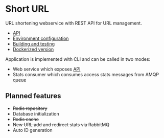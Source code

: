 Short URL
==

URL shortening webservice with REST API for URL management. 

- [API](doc/api.md)
- [Environment configuration](doc/conf.md)
- [Building and testing](doc/build.md)
- [Dockerized version](doc/docker.md)

Application is implemented with CLI and can be called in two modes:
- Web service which exposes [API](doc/api.md)
- Stats consumer which consumes access stats messages from AMQP queue

## Planned features
- ~~Redis repository~~
- Database initialization
- ~~Redis cache~~
- ~~New URL add and redirect stats via RabbitMQ~~
- Auto ID generation
